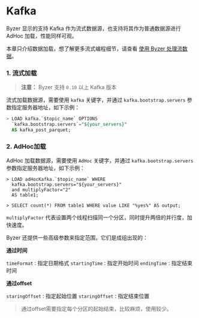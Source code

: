 # Kafka

Byzer 显示的支持 Kafka 作为流式数据源，也支持将其作为普通数据源进行 AdHoc 加载，性能同样可观。

本章只介绍数据加载，想了解更多流式编程细节，请查看 [使用 Byzer 处理流数据](/byzer-lang/zh-cn/streaming/README.md)。


### 1. 流式加载

>**注意：** Byzer 支持 `0.10` 以上 Kafka 版本

流式加载数据源，需要使用 `kafka` 关键字，并通过 `kafka.bootstrap.servers` 参数指定服务器地址，如下示例：

```sql
> LOAD kafka.`$topic_name` OPTIONS
  `kafka.bootstrap.servers`="${your_servers}"
  AS kafka_post_parquet;
```

### 2. AdHoc加载

AdHoc 加载数据源，需要使用 `AdHoc` 关键字，并通过 `kafka.bootstrap.servers` 参数指定服务器地址，如下示例：

```
> LOAD adHocKafka.`$topic_name` WHERE 
  kafka.bootstrap.servers="${your_servers}"
  and multiplyFactor="2" 
  AS table1;
  
> SELECT count(*) FROM table1 WHERE value LIKE "%yes%" AS output;
```
`multiplyFactor` 代表设置两个线程扫描同一个分区，同时提升两倍的并行度，加快速度。

Byzer 还提供一些高级参数来指定范围，它们是成组出现的：

**通过时间**

`timeFormat：`指定日期格式
`startingTime：`指定开始时间
`endingTime：`指定结束时间

**通过offset**

`staringOffset：`指定起始位置
`staringOffset：`指定结束位置

> 通过offset需要指定每个分区的起始结束，比较麻烦，使用较少。
